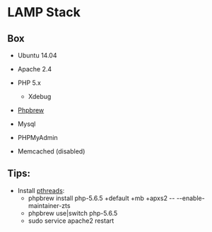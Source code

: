 # LAMP Stack

## Box
* Ubuntu 14.04

* Apache 2.4
* PHP 5.x
  * Xdebug
* [Phpbrew](https://github.com/phpbrew/phpbrew)
* Mysql
* PHPMyAdmin
* Memcached (disabled)

## Tips:
* Install [pthreads](https://github.com/krakjoe/pthreads):
  * phpbrew install php-5.6.5 +default +mb +apxs2 -- --enable-maintainer-zts
  * phpbrew use|switch php-5.6.5
  * sudo service apache2 restart

